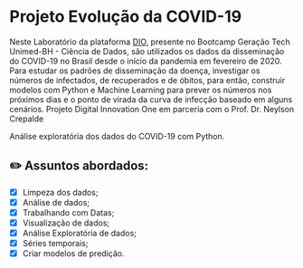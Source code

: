 # Projeto Evolução da COVID-19

Neste Laboratório da plataforma [DIO](https://www.dio.me/), presente no Bootcamp Geração Tech Unimed-BH - Ciência de Dados, são utilizados os dados da disseminação do COVID-19 no Brasil desde o início da pandemia em fevereiro de 2020. Para estudar os padrões de disseminação da doença, investigar os números de infectados, de recuperados e de óbitos, para então, construir modelos com Python e Machine Learning para prever os números nos próximos dias e o ponto de virada da curva de infecção baseado em alguns cenários. Projeto Digital Innovation One em parceria com o Prof. Dr. Neylson Crepalde

Análise exploratória dos dados do COVID-19 com Python.

 ## ✏️ Assuntos abordados:
- [x] Limpeza dos dados;
- [x] Análise de dados;
- [x] Trabalhando com Datas;
- [X] Visualização de dados;
- [X] Análise Exploratória de dados;
- [X] Séries temporais;
- [X] Criar modelos de predição.
